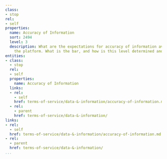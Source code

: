 ```yaml
---
class:
- stop
rel:
- self
properties:
  name: Accuracy of Information
  sort: 2494
  level: 3
  description: What are the expectations for accuracy of information available via
    the platform. What is the bar, and how is this level determined and enforced.
entities:
- class:
  - stop
  rel:
  - self
  properties:
    name: Accuracy of Information
  links:
  - rel:
    - self
    href: terms-of-service/data-&-information/accuracy-of-information.md
  - rel:
    - parent
    href: terms-of-service/data-&-information/
links:
- rel:
  - self
  href: terms-of-service/data-&-information/accuracy-of-information.md
- rel:
  - parent
  href: terms-of-service/data-&-information/
...
```

